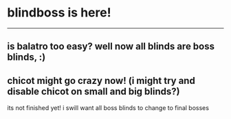 # blindboss is here!
--------
is balatro too easy? well now all blinds are boss blinds, :)
------
chicot might go crazy now! (i might try and disable chicot on small and big blinds?)
------
its not finished yet! i swill want all boss blinds to change to final bosses
